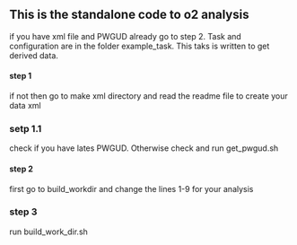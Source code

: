 ## This is the standalone code to o2 analysis
if you have xml file and PWGUD already go to step 2. Task and configuration are in the folder example_task. This taks is written to get derived data.
#### step 1

if not then go to make xml directory and read the readme file to create your data xml
### setp 1.1
check if you have lates PWGUD. Otherwise check and run get_pwgud.sh

#### step 2

first  go to build_workdir and change the lines 1-9 for your analysis

### step 3

run build_work_dir.sh

